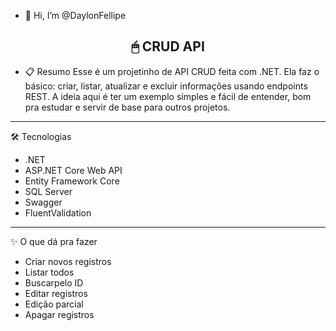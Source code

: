 - 👋 Hi, I’m @DaylonFellipe

<h2 align="center">🖱 CRUD API</h2>
 
- 📋 Resumo
Esse é um projetinho de API CRUD feita com .NET.
 Ela faz o básico: criar, listar, atualizar e excluir informações usando endpoints REST.
 A ideia aqui é ter um exemplo simples e fácil de entender, bom pra estudar e servir de base para outros projetos.

---

🛠 Tecnologias
- .NET
- ASP.NET Core Web API
- Entity Framework Core
- SQL Server
- Swagger
- FluentValidation

---

✨ O que dá pra fazer

- Criar novos registros
- Listar todos
- Buscarpelo ID
- Editar registros
- Edição parcial
- Apagar registros

